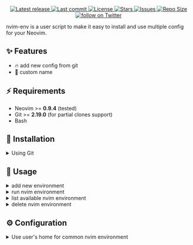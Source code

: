 <div align="center"><p>
    <a href="https://github.com/ariefra/nvim-env/releases/latest">
      <img alt="Latest release" src="https://img.shields.io/github/v/release/ariefra/nvim-env?style=for-the-badge&logo=starship&color=C9CBFF&logoColor=D9E0EE&labelColor=302D41&include_prerelease&sort=semver" />
    </a>
    <a href="https://github.com/ariefra/nvim-env/pulse">
      <img alt="Last commit" src="https://img.shields.io/github/last-commit/ariefra/nvim-env?style=for-the-badge&logo=starship&color=8bd5ca&logoColor=D9E0EE&labelColor=302D41"/>
    </a>
    <a href="https://github.com/ariefra/nvim-env/blob/main/LICENSE">
      <img alt="License" src="https://img.shields.io/github/license/ariefra/nvim-env?style=for-the-badge&logo=starship&color=ee999f&logoColor=D9E0EE&labelColor=302D41" />
    </a>
    <a href="https://github.com/ariefra/nvim-env/stargazers">
      <img alt="Stars" src="https://img.shields.io/github/stars/ariefra/nvim-env?style=for-the-badge&logo=starship&color=c69ff5&logoColor=D9E0EE&labelColor=302D41" />
    </a>
    <a href="https://github.com/ariefra/nvim-env/issues">
      <img alt="Issues" src="https://img.shields.io/github/issues/ariefra/nvim-env?style=for-the-badge&logo=bilibili&color=F5E0DC&logoColor=D9E0EE&labelColor=302D41" />
    </a>
    <a href="https://github.com/ariefra/nvim-env">
      <img alt="Repo Size" src="https://img.shields.io/github/repo-size/ariefra/nvim-env?color=%23DDB6F2&label=SIZE&logo=codesandbox&style=for-the-badge&logoColor=D9E0EE&labelColor=302D41" />
    </a>
    <a href="https://twitter.com/intent/follow?screen_name=folke">
      <img alt="follow on Twitter" src="https://img.shields.io/twitter/follow/folke?style=for-the-badge&logo=twitter&color=8aadf3&logoColor=D9E0EE&labelColor=302D41" />
    </a>
</div>

nvim-env is a user script to make it easy to install and use multiple config for your Neovim.

## ✨ Features

- 🔥 add new config from git
- 🚀 custom name

## ⚡️ Requirements

- Neovim >= **0.9.4** (tested)
- Git >= **2.19.0** (for partial clones support)
- Bash

## 🚀 Installation

<details><summary>Using Git</summary>


```sh
git clone https://github.com/ariefra/nvim-env
cd nvim-env
./nvim-env --help
```

</details>


## 🚀 Usage

<details><summary>add new environment</summary>


nvim-env --add [env] [git-url]

  Examples:
  ```sh
  nvim-env --add nv       https://github.com/appelgriebsch/Nv
  nvim-env --add mnabila  https://github.com/mnabila/nvimrc
  nvim-env --add znvim    https://github.com/Zeddnyx/Znvim
  nvim-env --add lunarvim https://github.com/LunarVim/LunarVim
  nvim-env --add astrovim https://github.com/AstroNvim/AstroNvim
  nvim-env --add fitrh    https://github.com/fitrh/init.nvim
  nvim-env --add doomnvim https://github.com/doom-neovim/doom-nvim
  nvim-env --add adics    https://github.com/AdiCahyaSaputra/my-neovim-setup
  ```

</details>


<details><summary>run nvim environment</summary>


nvim-env --run [env] [other_nvim_args]

  Examples:
  ```sh
  nvim-env --run nv
  nvim-env --run mnabila & nvim-env --run znvim
  ```

</details>

<details><summary>list available nvim environment</summary>


nvim-env --ls

  Examples:
  ```sh
  nvim-env --ls
  ```

</details>

<details><summary>delete nvim environment</summary>


nvim-env --rm [env]

  Examples:
  ```sh
  nvim-env --rm astrovim
  ```

</details>

## ⚙️ Configuration

<details><summary>Use user's home for common nvim environment</summary>


NVIM_USE_USERHOME=(true | false) nvim-env [parameters]

  this prefix if set to true (default) will cause nvim-env to use your user home 
  for data,state & cache using XDG_DATA_HOME, XDG_STATE_HOME, XDG_CACHE_HOME
  this will save space on your disk, and faster downloads for common plugins.

  Caveat is that you need to use **UPDATE** only instead of sync (i.e. in lazy.nvim)
  to avoid deleting plugins needed by other, although they will be redownloaded
  if lazy.nvim updated in the other environment.

  Examples: Nvchad requires indent-blankline.nvim version 2.20.7 instead of current, thus need isolated storage 
  ```sh
  NVIM_USE_USERHOME=false nvim-env --add nvchad https://github.com/NvChad/NvChad
  NVIM_USE_USERHOME=false nvim-env --run nvchad
  ```

</details>

